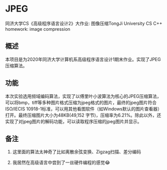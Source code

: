 # JPEG
同济大学CS《高级程序语言设计2》大作业: 图像压缩TongJi University CS C++ homework: image compression
## 概述

本项目是为2020年同济大学计算机系高级程序语言设计1期末作业。实现了JPEG压缩算法。

## 功能

本次实验选用频域编码算法，实现了以傅里叶小波算法为核心的JPEG压缩算法，可以将bmp，tiff等多种图片格式压缩为jpeg格式的图片，最终的jpeg图片符合ISO/IECIS 10918-1标准，可以用其他看图软件（如Windows默认的图片查看器）打开。最终压缩图片大小为48KB(49,152 字节)，压缩率为6.21%。除此以外，还实现了对jpeg图片的解码功能，可以读取程序压缩的jpeg图片并显示。

## 备注

1. 这里面的算法太神奇了比如离散余弦变换、Zigzag扫描、差分编码

2. 我居然在高级语言中尝到了一丝硬件编程的感觉😂
